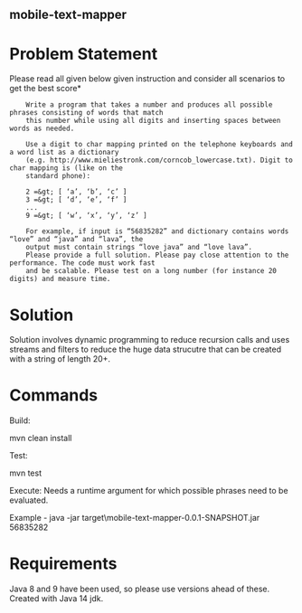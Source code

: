## mobile-text-mapper

# Problem Statement
  
  Please read all given below given instruction and consider all scenarios to get the best score*

		Write a program that takes a number and produces all possible phrases consisting of words that match
		this number while using all digits and inserting spaces between words as needed.
		 
		Use a digit to char mapping printed on the telephone keyboards and a word list as a dictionary
		(e.g. http://www.mieliestronk.com/corncob_lowercase.txt). Digit to char mapping is (like on the
		standard phone):
		 
		2 =&gt; [ ‘a’, ‘b’, ‘c’ ]
		3 =&gt; [ ‘d’, ‘e’, ‘f’ ]
		...
		9 =&gt; [ ‘w’, ‘x’, ‘y’, ‘z’ ]
		 
		For example, if input is “56835282” and dictionary contains words “love” and “java” and “lava”, the
		output must contain strings “love java” and “love lava”.
		Please provide a full solution. Please pay close attention to the performance. The code must work fast
		and be scalable. Please test on a long number (for instance 20 digits) and measure time.
    
    
  
# Solution

Solution involves dynamic programming to reduce recursion calls and uses streams and filters to reduce the huge data strucutre that can be created with a string of length 20+.
  
# Commands

Build:

mvn clean install

Test:

mvn test

Execute: Needs a runtime argument for which possible phrases need to be evaluated.

Example - java -jar target\mobile-text-mapper-0.0.1-SNAPSHOT.jar 56835282

# Requirements

Java 8 and 9 have been used, so please use versions ahead of these. Created with Java 14 jdk.

